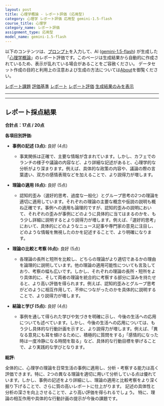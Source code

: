 ```yaml
---
layout: post
title: 心理学概論 - レポート評価 (応用型)
category: 心理学 レポート評価 応用型 gemini-1.5-flash
course_title: 心理学
category_name: レポート評価
assignment_type: 応用型
model_name: gemini-1.5-flash
---
```


以下のコンテンツは、[プロンプト](http://127.0.0.1:8000/generated/心理学/gemini-1.5-flash/prompt_レポート評価-応用型.md)を入力して、AI ([gemini-1.5-flash](contents/gemini-1.5-flash)) が生成した「[心理学概論](/contents/心理学/)」のレポート評価です。このページは生成結果から自動的に作成されているため、表示が乱れている場合があることをご容赦ください。
データセット作成の目的と利用上の注意および生成の方法については[About](/About)を御覧ください。

[レポート課題](../レポート課題-応用型)
[評価基準](../評価基準-応用型)
[レポート](../レポート-応用型)
[レポート評価](../レポート評価-応用型)
[生成結果のみを表示](http://127.0.0.1:8000/generated/心理学/gemini-1.5-flash/レポート評価-応用型.md)
  

***
***
  
## レポート採点結果

**合計点：17点 / 20点**

**各項目別評価:**

* **事例の記述 (3点):** 良好 (4点)
    * 事実関係は正確で、主要な情報が含まれています。しかし、カフェでのランチの様子や議論の内容など、より詳細な記述があると、心理学的な分析がより深まります。例えば、具体的な政策の内容や、議論の際の言葉遣い、双方の感情表現などを加えることで、より説得力が増します。

* **理論の適用 (6点):** 良好 (5点)
    * 認知的歪み（選好的思考、過度な一般化）とグループ思考の2つの理論を適切に適用しています。それぞれの理論の主要な概念や仮説の説明も概ね正確です。事例への適用も論理的ですが、認知的歪みの説明において、それぞれの歪みが事例にどのように具体的に当てはまるのかを、もう少し詳細に説明するとより説得力が増します。例えば、「選好的思考」において、具体的にどのようなニュース記事や専門家の意見に注目し、どのような情報を無視したのかを記述することで、より明確になります。

* **理論の比較と考察 (6点):** 良好 (5点)
    * 各理論の長所と短所を比較し、どちらの理論がより適切であるかの理由を論理的に説明しています。他の理論の適用可能性についても言及しており、考察の幅も広いです。しかし、それぞれの理論の長所・短所をより具体的に、そして両者の理論を統合的に考察する部分に深みを持たせると、より高い評価を得られます。例えば、認知的歪みとグループ思考がどのように相互作用して、不仲につながったのかを具体的に説明することで、より説得力が増します。

* **結論と学び (5点):** 良好 (4点)
    * 事例を通して得られた学びや気づきを明確に示し、今後の生活への応用についても述べています。しかし、今後の生活への応用については、もう少し具体的な行動計画を示すと、より説得力が増します。例えば、「異なる意見にも耳を傾けるために、積極的に質問をする」「感情的になった時は一度冷静になる時間を取る」など、具体的な行動目標を挙げることで、より実践的な学びとなります。


**総評:**

全体的に、心理学の理論を日常生活の事例に適用し、分析・考察する能力は高く評価できます。特に、2つの異なる理論を適切に用いて分析している点は優れています。しかし、事例の記述をより詳細にし、理論の適用と比較考察をより深く掘り下げることで、さらに質の高いレポートに仕上がります。  記述の具体性と分析の深さを向上させることで、より高い評価を得られるでしょう。  特に、理論の相互作用や具体的な行動計画の提示が今後の課題です。
